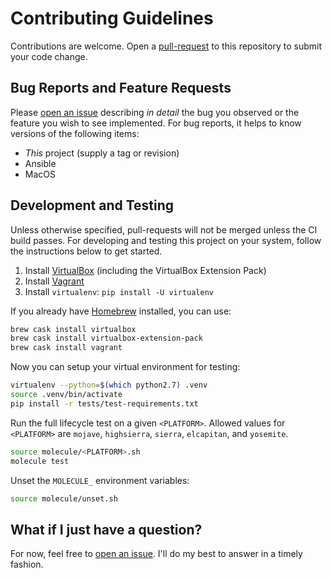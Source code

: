 Contributing Guidelines
=======================

Contributions are welcome. Open a [pull-request][link-pr] to this repository to
submit your code change.

Bug Reports and Feature Requests
--------------------------------

Please [open an issue][link-issue] describing _in detail_ the bug you observed
or the feature you wish to see implemented. For bug reports, it helps to know
versions of the following items:

* _This_ project (supply a tag or revision)
* Ansible
* MacOS

Development and Testing
-----------------------

Unless otherwise specified, pull-requests will not be merged unless the CI build
passes. For developing and testing this project on your system, follow the
instructions below to get started.

1. Install [VirtualBox][link-vbox] (including the VirtualBox Extension Pack)
1. Install [Vagrant][link-vagrant]
1. Install `virtualenv`: `pip install -U virtualenv`

If you already have [Homebrew][link-homebrew] installed, you can use:

```bash
brew cask install virtualbox
brew cask install virtualbox-extension-pack
brew cask install vagrant
```

Now you can setup your virtual environment for testing:

```bash
virtualenv --python=$(which python2.7) .venv
source .venv/bin/activate
pip install -r tests/test-requirements.txt
```

Run the full lifecycle test on a given `<PLATFORM>`. Allowed values for
`<PLATFORM>` are `mojave`, `highsierra`, `sierra`, `elcapitan`, and `yosemite`.

```bash
source molecule/<PLATFORM>.sh
molecule test
```

Unset the `MOLECULE_` environment variables:

```bash
source molecule/unset.sh
```

What if I just have a question?
-------------------------------

For now, feel free to [open an issue][link-issue]. I'll do my best to answer in
a timely fashion.

[link-homebrew]: http://brew.sh/
[link-issue]: https://github.com/elliotweiser/ansible-osx-command-line-tools/issues/new
[link-pr]: https://github.com/elliotweiser/ansible-osx-command-line-tools/compare?expand=1
[link-vagrant]: https://www.vagrantup.com/downloads.html
[link-vbox]: https://www.virtualbox.org/wiki/Downloads
